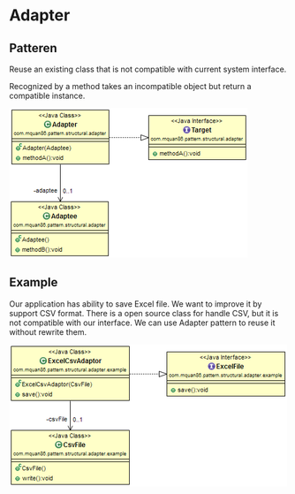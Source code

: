 # Adapter

## Patteren
Reuse an existing class that is not compatible with current system interface.

Recognized by a method takes an incompatible object but return a compatible instance.

![](../src/main/resources/com/mquan86/pattern/structural/adapter/AdapterDiagram.png)

## Example
Our application has ability to save Excel file. We want to improve it by support CSV format. There is a open source class for handle CSV, but it is not compatible with our interface. We can use Adapter pattern to reuse it without rewrite them.

![](../src/main/resources/com/mquan86/pattern/structural/adapter/example/AdapterDiagram.png)